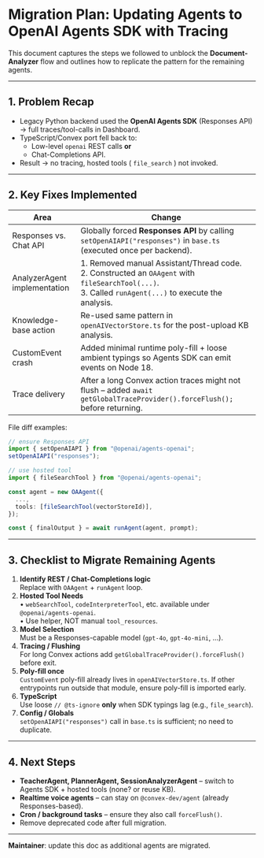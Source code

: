 # Migration Plan: Updating Agents to OpenAI Agents SDK with Tracing

This document captures the steps we followed to unblock the **Document-Analyzer** flow and outlines how to replicate the pattern for the remaining agents.

---

## 1. Problem Recap

* Legacy Python backend used the **OpenAI Agents SDK** (Responses API) → full traces/tool-calls in Dashboard.
* TypeScript/Convex port fell back to:
  * Low-level `openai` REST calls **or**
  * Chat-Completions API.
* Result → no tracing, hosted tools ( `file_search` ) not invoked.

---

## 2. Key Fixes Implemented

| Area | Change |
|------|--------|
| Responses vs. Chat API | Globally forced **Responses API** by calling <br>`setOpenAIAPI("responses")` in `base.ts` (executed once per backend). |
| AnalyzerAgent implementation | 1. Removed manual Assistant/Thread code. <br>2. Constructed an `OAAgent` with `fileSearchTool(...)`. <br>3. Called `runAgent(...)` to execute the analysis. |
| Knowledge-base action | Re-used same pattern in `openAIVectorStore.ts` for the post-upload KB analysis. |
| CustomEvent crash | Added minimal runtime poly-fill + loose ambient typings so Agents SDK can emit events on Node 18. |
| Trace delivery | After a long Convex action traces might not flush – added `await getGlobalTraceProvider().forceFlush();` before returning. |

File diff examples:
```ts
// ensure Responses API
import { setOpenAIAPI } from "@openai/agents-openai";
setOpenAIAPI("responses");

// use hosted tool
import { fileSearchTool } from "@openai/agents-openai";

const agent = new OAAgent({
  ...,
  tools: [fileSearchTool(vectorStoreId)],
});

const { finalOutput } = await runAgent(agent, prompt);
```

---

## 3. Checklist to Migrate Remaining Agents

1. **Identify REST / Chat-Completions logic**  
   Replace with `OAAgent` + `runAgent` loop.
2. **Hosted Tool Needs**  
   • `webSearchTool`, `codeInterpreterTool`, etc. available under `@openai/agents-openai`.  
   • Use helper, NOT manual `tool_resources`.
3. **Model Selection**  
   Must be a Responses-capable model (`gpt-4o`, `gpt-4o-mini`, …).
4. **Tracing / Flushing**  
   For long Convex actions add `getGlobalTraceProvider().forceFlush()` before exit.
5. **Poly-fill once**  
   `CustomEvent` poly-fill already lives in `openAIVectorStore.ts`. If other entrypoints run outside that module, ensure poly-fill is imported early.
6. **TypeScript**  
   Use loose `// @ts-ignore` **only** when SDK typings lag (e.g., `file_search`).
7. **Config / Globals**  
   `setOpenAIAPI("responses")` call in `base.ts` is sufficient; no need to duplicate.

---

## 4. Next Steps

* **TeacherAgent, PlannerAgent, SessionAnalyzerAgent** – switch to Agents SDK + hosted tools (none? or reuse KB).  
* **Realtime voice agents** – can stay on `@convex-dev/agent` (already Responses-based).
* **Cron / background tasks** – ensure they also call `forceFlush()`.
* Remove deprecated code after full migration.

---

**Maintainer**: update this doc as additional agents are migrated. 